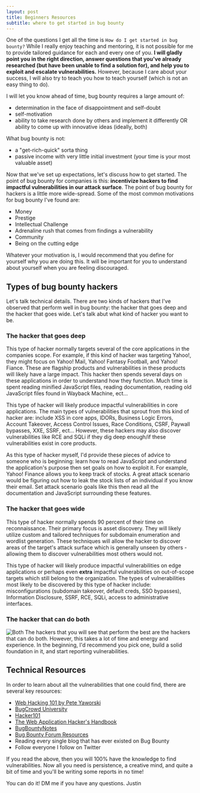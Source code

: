 ```yaml
---
layout: post
title: Beginners Resources
subtitle: where to get started in bug bounty
---
```

One of the questions I get all the time is `How do I get started in bug bounty?` While I really enjoy teaching and mentoring, it is not possible for me to provide tailored guidance for each and every one of you. **I will gladly point you in the right direction, answer questions that you've already researched (but have been unable to find a solution for), and help you to exploit and escalate vulnerabilities.** However, because I care about your success, I will also try to teach you how to teach yourself (which is not an easy thing to do). 

I will let you know ahead of time, bug bounty requires a large amount of:
- determination in the face of disappointment and self-doubt
- self-motivation
- ability to take research done by others and implement it differently OR ability to come up with innovative ideas (ideally, both)

What bug bounty is not:
- a "get-rich-quick" sorta thing
- passive income with very little initial investment (your time is your most valuable asset)

Now that we've set up expectations, let's discuss how to get started. The point of bug bounty for companies is this: **incentivize hackers to find impactful vulnerabilities in our attack surface**. The point of bug bounty for hackers is a little more wide-spread. Some of the most common motivations for bug bounty I've found are:
- Money
- Prestige 
- Intellectual Challenge
- Adrenaline rush that comes from findings a vulnerability
- Community
- Being on the cutting edge

Whatever your motivation is, I would recommend that you define for yourself why you are doing this. It will be important for you to understand about yourself when you are feeling discouraged.


## Types of bug bounty hackers

Let's talk technical details. There are two kinds of hackers that I've observed that perform well in bug bounty: the hacker that goes deep and the hacker that goes wide. Let's talk abut what kind of hacker you want to be. 

### The hacker that goes deep 
This type of hacker normally targets several of the core applications in the companies scope. For example, if this kind of hacker was targeting Yahoo!, they might focus on Yahoo! Mail, Yahoo! Fantasy Football, and Yahoo! Fiance. These are flagship products and vulnerabilities in these products will likely have a large impact. This hacker then spends several days on these applications in order to understand how they function. Much time is spent reading minified JavaScript files, reading documentation, reading old JavaScript files found in Wayback Machine, ect...

This type of hacker will likely produce impactful vulnerabilities in core applications. The main types of vulnerabilities that sprout from this kind of hacker are: include XSS in core apps, IDORs, Business Logic Errors, Account Takeover, Access Control Issues, Race Conditions, CSRF, Paywall bypasses, XXE, SSRF, ect... However, these hackers may also discover vulnerabilities like RCE and SQLi if they dig deep enough/if these vulnerabilities exist in core products. 

As this type of hacker myself, I'd provide these pieces of advice to someone who is beginning: learn how to read JavaScript and understand the application's purpose then set goals on how to exploit it. For example, Yahoo! Finance allows you to keep track of stocks. A great attack scenario would be figuring out how to leak the stock lists of an individual if you know their email. Set attack scenario goals like this then read all the documentation and JavaScript surrounding these features.

### The hacker that goes wide
This type of hacker normally spends 90 percent of their time on reconnaissance. Their primary focus is asset discovery. They will likely utilize custom and tailored techniques for subdomain enumeration and wordlist generation. These techniques will allow the hacker to discover areas of the target's attack surface which is generally unseen by others - allowing them to discover vulnerabilities most others would not. 

This type of hacker will likely produce impactful vulnerabilities on edge applications or perhaps even **extra** impactful vulnerabilities on out-of-scope targets which still belong to the organization. The types of vulnerabilities most likely to be discovered by this type of hacker include: misconfigurations (subdomain takeover, default creds, SSO bypasses), Information Disclosure, SSRF, RCE, SQLi, access to administrative interfaces. 

### The hacker that can do both
![Both](https://media.giphy.com/media/QqkA9W8xEjKPC/200.gif)
The hackers that you will see that perform the best are the hackers that can do both. However, this takes a lot of time and energy and experience. In the beginning, I'd recommend you pick one, build a solid foundation in it, and start reporting vulnerabilities. 


## Technical Resources
In order to learn about all the vulnerabilities that one could find, there are several key resources:
- [Web Hacking 101 by Pete Yaworski](https://leanpub.com/web-hacking-101)
- [BugCrowd University](https://www.bugcrowd.com/hackers/bugcrowd-university/)
- [Hacker101](https://www.hacker101.com/videos)
- [The Web Application Hacker's Handbook](https://www.amazon.com/Web-Application-Hackers-Handbook-Exploiting/dp/1118026470)
- [BugBountyNotes](https://www.bugbountynotes.com/)
- [Bug Bounty Forum Resources](https://bugbountyforum.com/resources/)
- Reading every single blog that has ever existed on Bug Bounty
- Follow everyone I follow on Twitter

If you read the above, then you will 100% have the knowledge to find vulnerabilities. Now all you need is persistence, a creative mind, and quite a bit of time and you'll be writing some reports in no time!

You can do it! DM me if you have any questions.
Justin






